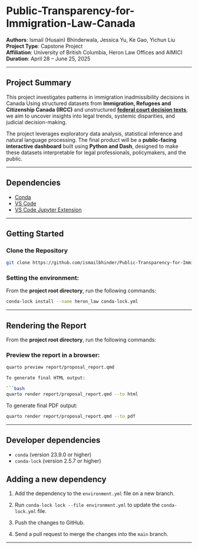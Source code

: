 # Public-Transparency-for-Immigration-Law-Canada
**Authors**: Ismail (Husain) Bhinderwala, Jessica Yu, Ke Gao, Yichun Liu 
**Project Type**: Capstone Project  
**Affiliation**: University of British Columbia, Heron Law Offices and AIMICI
**Duration**: April 28 – June 25, 2025

---

## Project Summary

This project investigates patterns in immigration inadmissibility decisions in Canada Using structured datasets from **Immigration, Refugees and Citizenship Canada (IRCC)** and unstructured [**federal court decision texts**](https://huggingface.co/datasets/refugee-law-lab/canadian-legal-data), we aim to uncover insights into legal trends, systemic disparities, and judicial decision-making.

The project leverages exploratory data analysis, statistical inference and natural language processing. The final product will be a **public-facing interactive dashboard** built using **Python and Dash**, designed to make these datasets interpretable for legal professionals, policymakers, and the public.

---
## Dependencies

- [Conda](https://anaconda.org/anaconda/conda)
- [VS Code](https://code.visualstudio.com/download)
- [VS Code Jupyter Extension](https://marketplace.visualstudio.com/items?itemName=ms-toolsai.jupyter)

---

##  Getting Started

###  Clone the Repository

```bash
git clone https://github.com/ismailbhinder/Public-Transparency-for-Immigration-Law-Canada.git
```

### Setting the environment:
From the **project root directory**, run the following commands:
```bash
conda-lock install --name heron_law conda-lock.yml
```

---

## Rendering the Report

From the **project root directory**, run the following commands:

###  Preview the report in a browser:
```bash
quarto preview report/proposal_report.qmd

To generate final HTML output:

```bash
quarto render report/proposal_report.qmd --to html
```

To generate final PDF output:

```bash
quarto render report/proposal_report.qmd --to pdf
```

---

## Developer dependencies
- `conda` (version 23.9.0 or higher)
- `conda-lock` (version 2.5.7 or higher)

## Adding a new dependency

1. Add the dependency to the `environment.yml` file on a new branch.

2. Run `conda-lock lock --file environment.yml` to update the `conda-lock.yml` file.

3. Push the changes to GitHub. 

4. Send a pull request to merge the changes into the `main` branch. 

---
